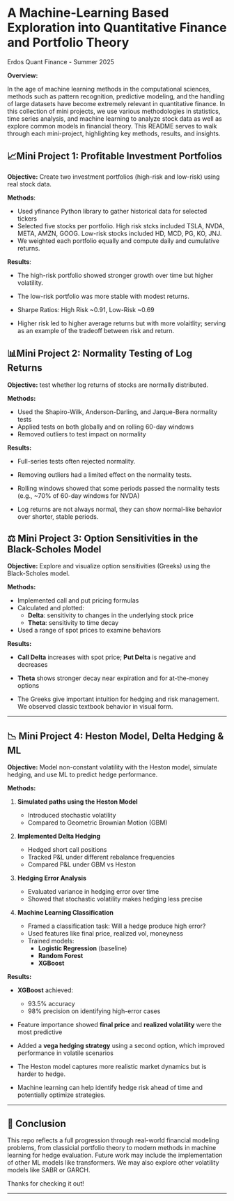 # A Machine-Learning Based Exploration into Quantitative Finance and Portfolio Theory

Erdos Quant Finance - Summer 2025

**Overview:**

In the age of machine learning methods in the computational sciences, methods such as pattern recognition, predictive modeling, and the handling of large datasets have become extremely relevant in quantitative finance. In this collection of mini projects, we use various methodologies in statistics, time series analysis, and machine learning to analyze stock data as well as explore common models in financial theory. This README serves to walk through each mini-project, highlighting key methods, results, and insights.

## 📈**Mini Project 1: Profitable Investment Portfolios**

**Objective:** Create two investment portfolios (high-risk and low-risk) using real stock data.

**Methods**:

- Used yfinance Python library to gather historical data for selected tickers
- Selected five stocks per portfolio. High risk stcks included TSLA, NVDA, META, AMZN, GOOG. Low-risk stocks included HD, MCD, PG, KO, JNJ.
- We weighted each portfolio equally and compute daily and cumulative returns.

**Results**: 

- The high-risk portfolio showed stronger growth over time but higher volatility.
- The low-risk portfolio was more stable with modest returns.
- Sharpe Ratios: High Risk ~0.91, Low-Risk ~0.69

- Higher risk led to higher average returns but with more volaitlity; serving as an example of the tradeoff between risk and return.


## 📊**Mini Project 2: Normality Testing of Log Returns**


**Objective:** test whether log returns of stocks are normally distributed.

**Methods:** 
- Used the Shapiro-Wilk, Anderson-Darling, and Jarque-Bera normality tests
- Applied tests on both globally and on rolling 60-day windows
- Removed outliers to test impact on normality

**Results:**
- Full-series tests often rejected normality.
- Removing outliers had a limited effect on the normality tests.
- Rolling windows showed that some periods passed the normality tests (e.g., ~70% of 60-day windows for NVDA)

- Log returns are not always normal, they can show normal-like behavior over shorter, stable periods.

## ⚖️ **Mini Project 3: Option Sensitivities in the Black-Scholes Model**

**Objective:** Explore and visualize option sensitivities (Greeks) using the Black-Scholes model.

**Methods:**

- Implemented call and put pricing formulas
- Calculated and plotted:
  - **Delta**: sensitivity to changes in the underlying stock price
  - **Theta**: sensitivity to time decay
- Used a range of spot prices to examine behaviors

**Results:**

- **Call Delta** increases with spot price; **Put Delta** is negative and decreases
- **Theta** shows stronger decay near expiration and for at-the-money options

- The Greeks give important intuition for hedging and risk management. We observed classic textbook behavior in visual form.

---

## 📉 **Mini Project 4: Heston Model, Delta Hedging & ML**

**Objective:** Model non-constant volatility with the Heston model, simulate hedging, and use ML to predict hedge performance.

**Methods:**

1. **Simulated paths using the Heston Model**

   - Introduced stochastic volatility
   - Compared to Geometric Brownian Motion (GBM)

2. **Implemented Delta Hedging**

   - Hedged short call positions
   - Tracked P&L under different rebalance frequencies
   - Compared P&L under GBM vs Heston

3. **Hedging Error Analysis**

   - Evaluated variance in hedging error over time
   - Showed that stochastic volatility makes hedging less precise

4. **Machine Learning Classification**

   - Framed a classification task: Will a hedge produce high error?
   - Used features like final price, realized vol, moneyness
   - Trained models:
     - **Logistic Regression** (baseline)
     - **Random Forest**
     - **XGBoost**

**Results:**

- **XGBoost** achieved:
  - 93.5% accuracy
  - 98% precision on identifying high-error cases
- Feature importance showed **final price** and **realized volatility** were the most predictive
- Added a **vega hedging strategy** using a second option, which improved performance in volatile scenarios

- The Heston model captures more realistic market dynamics but is harder to hedge.
- Machine learning can help identify hedge risk ahead of time and potentially optimize strategies.

---

## 🚀 Conclusion

This repo reflects a full progression through real-world financial modeling problems, from classicial portfolio theory to modern methods in machine learning for hedge evaluation. Future work may include the implementation of other ML models like transformers. We may also explore other volatility models like SABR or GARCH. 

Thanks for checking it out!

---



